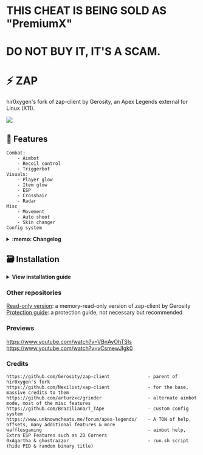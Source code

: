 # THIS CHEAT IS BEING SOLD AS "PremiumX"
# DO NOT BUY IT, IT'S A SCAM.

# ⚡ ZAP
hir0xygen's fork of zap-client by Gerosity, an Apex Legends external for Linux (X11).

![](https://i.imgur.com/4bwo36x.png)

## :page_facing_up: Features
    Combat:
        - Aimbot
        - Recoil control
        - Triggerbot
    Visuals:
        - Player glow
        - Item glow
        - ESP
        - Crosshair
        - Radar
    Misc
        - Movement
        - Auto shoot
        - Skin changer
    Config system

<details>
<summary><b>:memo: Changelog</b></summary>

    v1.0.8 - 10th May 2024
        - Menu styling changes
        - Removed rage bot and flick bot
        - Removed legit bot weapon config (might rewrite)
        - Removed additional legit bot modes, more follow up soon
        - Fixed all menu key issues preventing from launching

    v1.0.7c - 30th April 2024
        - Added game framerate to watermark

    v1.0.7b - 29th April 2024
        - Now spawns on primary monitor, at maximum refresh rate for that monitor
        - Now caps to the primary monitors refresh rate by default
        - Fixed trigger bot hip fire range not saving in config

    v1.0.7 - 28th April 2024
        - Changed game version check to scan all existing Steam libraries
        - Split trigger bot range in independent ADS/hip fire options
        - Removed sub-tabs in "MISC" tab, instead moved it into separate containers
        - Menu style changes

    v1.0.6b - 22nd April 2024
        - Forked from zap-client by Gerosity
        - Redesigned console output
        - Removed "cool" looking delays in run.sh and initialization (was annoying)

    view changelog for prior versions at Gerosity/zap-client
</details>

## :card_file_box: Installation
<details>
<summary><b>View installation guide</b></summary>

It's recommended you use GNOME or Cinnamon as your desktop environment, though others might work.
KDE Plasma is known not to allow the overlay to be drawn above the game.

**1. Install dependencies**

    sudo apt install git cmake g++ gcc xorg-dev libudev-dev libglu1-mesa-dev libxrandr-dev libxinerama-dev libxcursor-dev libxi-dev libxkbcommon-dev libwayland-dev libinput-dev libsoil-dev build-essential libx11-dev libxtst-dev

**2. Build glfw**

    git clone https://github.com/glfw/glfw.git
    cd glfw
    mkdir build
    cd build
    cmake ..
    make
    sudo make install

**3. Navigate to directory for cheat files (I use `/Documents/development/` for example)**

    cd ~/Documents/

**4. Clone repo**

    git clone https://github.com/Magnetofps/ZAP.git
    cd zap-client

**5. Build & Run**

    mkdir build
    cd build
    cmake ..
    make
    chmod +x run.sh
    ./run.sh

**6. Press insert to toggle the menu (you can only interact with the menu and the game when the menu is active)**
**Note: You will need to tab between the cheat overlay and Apex**  
**If the overlay is not vertically aligned correctly (watermark is not all the way in the top-left corner, ESP misaligned), you can hold SUPER + Left-Mouse-Button and then drag it upwards on most desktop environments.**
</details>

### Other repositories
[Read-only version](https://github.com/Gerosity/zap-client-Read-Only-): a memory-read-only version of zap-client by Gerosity  
[Protection guide](https://github.com/Gerosity/Apex-Protection): a protection guide, not necessary but recommended

### Previews
https://www.youtube.com/watch?v=VBnAyOhTSIs  
https://www.youtube.com/watch?v=vCsmewJlgk0

### Credits
    https://github.com/Gerosity/zap-client              - parent of hir0xygen's fork
    https://github.com/Nexilist/xap-client              - for the base, massive credits to them
    https://github.com/arturzxc/grinder                 - alternate aimbot mode, most of the misc features
    https://github.com/Braziliana/T_TApe                - custom config system
    https://www.unknowncheats.me/forum/apex-legends/    - A TON of help, offsets, many additional features & more
    wafflesgaming                                       - aimbot help, Extra ESP Features such as 2D Corners
    0xAgartha & ghostrazzor                             - run.sh script (hide PID & random binary title)
